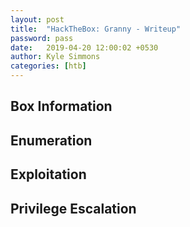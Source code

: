```yaml
---
layout: post
title:  "HackTheBox: Granny - Writeup"
password: pass
date:   2019-04-20 12:00:02 +0530
author: Kyle Simmons
categories: [htb]
---
```

<h2>Box Information</h2>

<h2>Enumeration</h2>

<h2>Exploitation</h2>

<h2>Privilege Escalation</h2>
